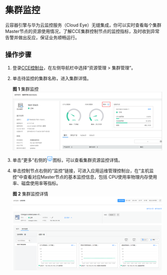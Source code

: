 # 集群监控<a name="cce_01_0040"></a>

云容器引擎与华为云监控服务（Cloud Eye）无缝集成，你可以实时查看每个集群Master节点的资源使用情况，了解CCE集群控制节点的监控指标，及时收到异常告警并做出反应，保证业务顺畅运行。

## 操作步骤<a name="section97291751505"></a>

1.  登录[CCE控制台](https://console.huaweicloud.com/cce2.0/?utm_source=helpcenter)，在左侧导航栏中选择“资源管理 \> 集群管理”。
2.  单击待监控的集群名称，进入集群详情。

    **图 1**  集群监控<a name="fig433074161415"></a>  
    ![](figures/集群监控.png "集群监控")

3.  单击“更多“右侧的![](figures/zh-cn_image_0172245016.png)图标，可以查看集群资源监控详情。
4.  单击控制节点右侧的“监控“链接，可进入应用运维管理控制台，在“主机监控“中查看对应Master节点的基本监控信息，包括 CPU使用率物理内存使用率、磁盘使用率等指标。

    **图 2**  集群监控详情<a name="fig13262105482511"></a>  
    ![](figures/集群监控详情.png "集群监控详情")


